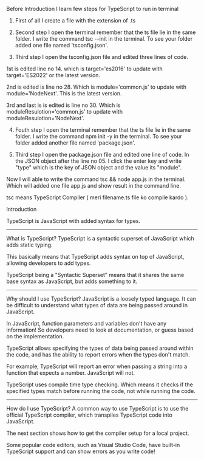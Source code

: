 Before Introduction I learn few steps for TypeScript to run in terminal

1. First of all I create a file with the extension of .ts

2. Second step I open the terminal remember that the ts file lie in the same folder. I write the command tsc --init in the terminal. To see your folder added one file named 'tsconfig.json'.

3. Third step I open the tsconfig.json file and edited three lines of code. 

1st is edited line no 14. which is target='es2016' to update with target='ES2022' or the latest version. 

2nd is edited is line no 28. Which is module='common.js' to update with module='NodeNext'. This is the latest version. 

3rd and last is is edited is line no 30. Which is moduleResulotion='common.js' to update with moduleResulotion='NodeNext'.

4. Fouth step I open the terminal remember that the ts file lie in the same folder. I write the command npm init -y in the terminal. To see your folder added another file named 'package.json'.

5. Third step I open the package.json file and edited one line of code. In the JSON object after the line no 05. I click the enter key and write "type" which is the key of JSON object and the value its "module".

Now I will able to write the command tsc && node app.js in the terminal. Which will added one file app.js and show result in the command line.

tsc means TypeScript Compiler ( meri filename.ts file ko compile kardo ).


Introduction

TypeScript is JavaScript with added syntax for types.

________________________________________________________________________

What is TypeScript?
TypeScript is a syntactic superset of JavaScript which adds static typing.

This basically means that TypeScript adds syntax on top of JavaScript, allowing developers to add types.

TypeScript being a "Syntactic Superset" means that it shares the same base syntax as JavaScript, but adds something to it.


________________________________________________________________________

Why should I use TypeScript?
JavaScript is a loosely typed language. It can be difficult to understand what types of data are being passed around in JavaScript.

In JavaScript, function parameters and variables don't have any information! So developers need to look at documentation, or guess based on the implementation.

TypeScript allows specifying the types of data being passed around within the code, and has the ability to report errors when the types don't match.

For example, TypeScript will report an error when passing a string into a function that expects a number. JavaScript will not.

TypeScript uses compile time type checking. Which means it checks if the specified types match before running the code, not while running the code.

________________________________________________________________________


How do I use TypeScript?
A common way to use TypeScript is to use the official TypeScript compiler, which transpiles TypeScript code into JavaScript.

The next section shows how to get the compiler setup for a local project.

Some popular code editors, such as Visual Studio Code, have built-in TypeScript support and can show errors as you write code!
